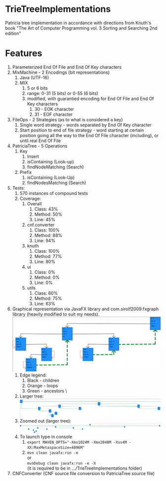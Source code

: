 # TrieTreeImplementations
Patricia tree implementation in accordance with directions from Knuth's book "The Art of Computer Programming vol. 3 Sorting and Searching 2nd edition"

# Features
1. Parameterized End Of File and End Of Key characters
1. MixMachine - 2 Encodings (bit representations)
    1. Java (UTF-16)
    1. MIX 
        1. 5 or 6 bits
        1. range: 0-31 (5 bits) or 0-55 (6 bits)
        1. modified, with guarantied encoding for End Of File and End Of Key characters
            1. 30 - EOK character
            1. 31 - EOF character
1. FileOps - 2 Strategies (as to what is considered a key)
    1. Single word strategy - words separated by End Of Key character
    1. Start position to end of file strategy - word starting at certain position going all the way to the End Of File character (including), or until real End Of File
1. PatriciaTree - 5 Operations
    1. Key
        1. Insert
        1. isContaining (Look-up)
        1. findNodeMatching (Search) 
    1. Prefix
        1. isContaining (Look-Up)
        1. findNodesMatching (Search)
1. Tests:
    1. 570 instances of compound tests 
    1. Coverage: 
        1. Overall
            1. Class: 43%
            1. Method: 50%
            1. Line: 45%
        1. cnf.converter
            1. Class: 100%
            1. Method: 88%
            1. Line: 94%
        1. knuth
            1. Class: 100%
            1. Method: 77%
            1. Line: 80%
        1. ui
            1. Class: 0%
            1. Method: 0%
            1. Line: 0%
        1. utils
            1. Class: 60%
            1. Method: 75%
            1. Line: 63%
1. Graphical representation via JavaFX library and com.sirolf2009:fxgraph library (heavily modified to suit my needs).
    ![graphicRepresentation](representationSmall_compressed.png)
    1. Edge legend: 
        1. Black - children
        1. Orange - loops
        1. Green - ancestors \
    1. Larger tree:
    ![graphicRepresentation](representationBigger-zoomedIn_compressed.png) 
    1. Zoomed out (larger tree):
    ![graphicRepresentation](representationBigger-zoomedOut_compressed.png) 
    1. To launch type in console 
        1. `export MAVEN_OPTS="-Xms1024M -Xmx2048M -Xss4M -XX:MaxMetaspaceSize=4096M"` 
        1. `mvn clean javafx:run -e` \
        or \
        `mvnDebug clean javafx:run -e -X` \
    (it is required to be in .../TrieTreeImplementations folder)
1. CNFConverter (CNF source file conversion to PatriciaTree source file) 

